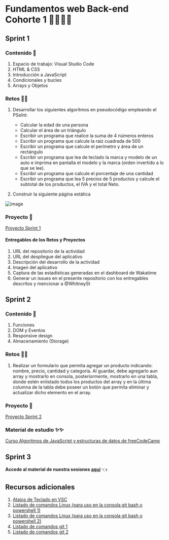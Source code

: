 # Fundamentos web Back-end Cohorte 1 👩‍💻👨‍💻

## Sprint 1

### Contenido 🥇

1. Espacio de trabajo: Visual Studio Code
2. HTML & CSS
3. Introducción a JavaScript
4. Condicionales y bucles
5. Arrays y Objetos

### Retos 🐱‍💻
1. Desarrollar los siguientes algoritmos en pseudocódigo empleando el PSeInt:
    + Calcular la edad de una persona
    + Calcular el área de un triángulo
    + Escribir un programa que realice la suma de 4 números enteros
    + Escribir un programa que calcule la raíz cuadrada de 500
    + Escribir un programa que calcule el perímetro y área de un rectángulo
    + Escribir un programa que lea de teclado la marca y modelo de un auto e imprima en pantalla el modelo y la marca (orden invertido a lo que se lee).
    + Escribir un programa que calcule el porcentaje de una cantidad
    + Escribir un programa que lea 5 precios de 5 productos y calcule el subtotal de los productos, el IVA y el total Neto.

2. Construir la siguiente página estática

![image](https://user-images.githubusercontent.com/98284374/207982289-1e6d34fe-e647-4821-876f-dd2ef347cf70.png)

### Proyecto 🤖
[Proyecto Sprint 1](https://makaia-my.sharepoint.com/:b:/g/personal/mentoria_bootcamp_makaia_org/Eb7xWaGl4QBMucLiZWThK6wBAiiIBsxiTTgfr2t6nsmIfQ?e=PxBEqT)

#### Entregables de los Retos y Proyectos
1. URL del repositorio de la actividad
2. URL del despliegue del aplicativo
3. Descripción del desarrollo de la actividad
4. Imagen del aplicativo
5. Captura de las estadísticas generadas en el dashboard de Wakatime
6. Generar un issues en el presente repositorio con los entregables descritos y mencionar a @WhitneySt

## Sprint 2

### Contenido 🥇
1. Funciones
2. DOM y Eventos
3. Responsive design
4. Almacenamiento (Storage)

### Retos 🐱‍💻
1. Realizar un formulario que permita agregar un producto indicando: nombre, precio, cantidad y categoría. Al guardar, debe agregarlo aun array y mostrarlo en consola, posteriormente, mostrarlo en una tabla, donde estén enlistado todos los productos del array y en la última columna de la tabla debe poseer un botón que permita eliminar y actualizar dicho elemento en el array.

### Proyecto 🤖
[Proyecto Sprint 2](https://makaia-my.sharepoint.com/:b:/g/personal/mentoria_bootcamp_makaia_org/EbNxWMEqeMlBhCdSyj1DTp0B-yyw-qR5QUUwkFE94MDt4A?e=QbWQJ2)

### Material de estudio ✨✨
[Curso Algoritmos de JavaScript y estructuras de datos de freeCodeCamp](https://www.freecodecamp.org/learn/javascript-algorithms-and-data-structures/)

## Sprint 3

**Accede al material de nuestra sesiones [aquí](https://makaia-my.sharepoint.com/:f:/g/personal/mentoria_bootcamp_makaia_org/ErWA518UdzFLsCYexouX4hcBJUuASEwKXDXer0T5jpA5Dw?e=Pgb58X)** 👈

## Recursos adicionales
1. [Atajos de Teclado en VSC](https://dev.to/gdcodev/atajos-de-teclado-shortcuts-en-vscode-430a)
2. [Listado de comandos Linux (para uso en la consola git bash o powershell 1)](https://axarnet.es/blog/comandos-linux)
3. [Listado de comandos Linux (para uso en la consola git bash o powershell 2)](https://www.hostinger.co/tutoriales/linux-comandos)
4. [Listado de comandos git 1](https://gist.github.com/dasdo/9ff71c5c0efa037441b6)
5. [Listado de comandos git 2](https://www.freecodecamp.org/espanol/news/10-comandos-de-git-que-todo-desarrollador-debe-conocer/)
